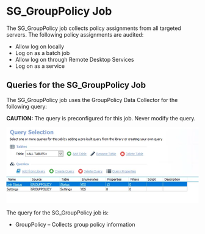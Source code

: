 # SG_GroupPolicy Job

The SG_GroupPolicy job collects policy assignments from all targeted servers. The following policy
assignments are audited:

- Allow log on locally
- Log on as a batch job
- Allow log on through Remote Desktop Services
- Log on as a service

## Queries for the SG_GroupPolicy Job

The SG_GroupPolicy job uses the GroupPolicy Data Collector for the following query:

**CAUTION:** The query is preconfigured for this job. Never modify the query.

![Queries for the SG_GroupPolicy Job](../../../../../../../../static/img/product_docs/accessanalyzer/solutions/activedirectory/grouppolicy/grouppolicyquery.webp)

The query for the SG_GroupPolicy job is:

- GroupPolicy – Collects group policy information

